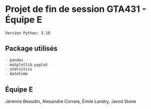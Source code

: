 # Projet de fin de session GTA431 - Équipe E

```bash
Version Python: 3.10
```

## Package utilisés

```python
- pandas
- matplotlib.pyplot
- statistics
- datetime
```

## Équipe E
Jérémie Beaudin, Alexandre Correia, Émile Landry, Jarod Stone
